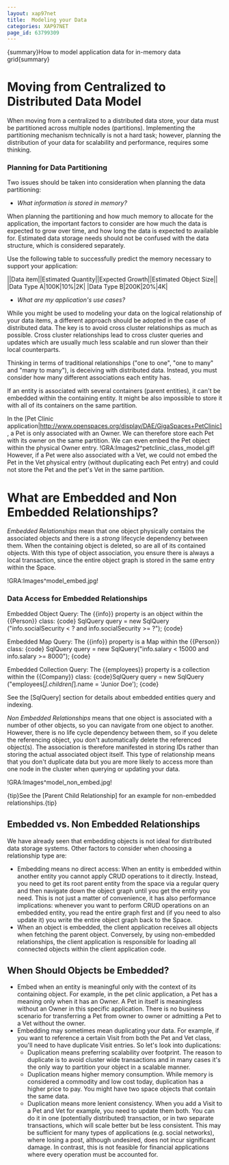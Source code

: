 ```yaml
---
layout: xap97net
title:  Modeling your Data
categories: XAP97NET
page_id: 63799309
---
```


{summary}How to model application data for in-memory data grid{summary}

# Moving from Centralized to Distributed Data Model

When moving from a centralized to a distributed data store, your data must be partitioned across multiple nodes (partitions). Implementing the partitioning mechanism technically is not a hard task; however, planning the distribution of your data for scalability and performance, requires some thinking.

### Planning for Data Partitioning

Two issues should be taken into consideration when planning the data partitioning:

- *What information is stored in memory?*

When planning the partitioning and how much memory to allocate for the application, the important factors to consider are how much the data is expected to grow over time, and how long the data is expected to available for. Estimated data storage needs should not be confused with the data structure, which is considered separately.

Use the following table to successfully predict the memory necessary to support your application:

||Data item||Estimated Quantity||Expected Growth||Estimated Object Size||
|Data Type A|100K|10%|2K|
|Data Type B|200K|20%|4K|

- *What are my application's use cases?*

While you might be used to modeling your data on the logical relationship of your data items, a different approach should be adopted in the case of distributed data. The key is to avoid cross cluster relationships as much as possible. Cross cluster relationships lead to cross cluster queries and updates which are usually much less scalable and run slower than their local counterparts.

Thinking in terms of traditional relationships ("one to one", "one to many" and "many to many"), is deceiving with distributed data. Instead, you must consider how many different associations each entity has.

If an entity is associated with several containers (parent entities), it can't be embedded within the containing entity. It might be also impossible to store it with all of its containers on the same partition.

In the [Pet Clinic application|http://www.openspaces.org/display/DAE/GigaSpaces+PetClinic], a Pet is only associated with an Owner. We can therefore store each Pet with its owner on the same partition. We can even embed the Pet object within the physical Owner entry.
!GRA:Images2^petclinic_class_model.gif!
However, if a Pet were also associated with a Vet, we could not embed the Pet in the Vet physical entry (without duplicating each Pet entry) and could not store the Pet and the pet's Vet in the same partition.

# What are Embedded and Non Embedded Relationships?

*Embedded Relationships* mean that one object physically contains the associated objects and there is a *strong* lifecycle dependency between them. When the containing object is deleted, so are all of  its contained objects. With this type of object association, you ensure there is always a local transaction, since the entire object graph is stored in the same entry within the Space.

!GRA:Images^model_embed.jpg!

### Data Access for Embedded Relationships

Embedded Object Query: The {{info}} property is an object within the {{Person}} class:
{code}
SqlQuery<Person> query = new SqlQuery<Person>
	("info.socialSecurity < ? and info.socialSecurity >= ?");
{code}

Embedded Map Query: The {{info}} property is a Map within the {{Person}} class:
{code}
SqlQuery<Person> query =
new SqlQuery<Person>("info.salary < 15000 and info.salary >= 8000");
{code}

Embedded Collection Query: The {{employees}} property is a collection within the {{Company}} class:
{code}SqlQuery<Company> query =
	new SqlQuery<Company>
	("employees[*].children[*].name = 'Junior Doe');
{code}

See the [SqlQuery] section for details about embedded entities query and indexing.

*Non Embedded Relationships* means that one object is associated with a number of other objects, so you can navigate from one object to another. However, there is no life cycle dependency between them, so if you delete the referencing object, you don't automatically delete the referenced object(s). The association is therefore manifested in storing IDs rather than storing the actual associated object itself. This type of relationship means that you don't duplicate data but you are more likely to access more than one node in the cluster when querying or updating your data.

!GRA:Images^model_non_embed.jpg!

{tip}See the [Parent Child Relationship] for an example for non-embedded relationships.{tip}

## Embedded vs. Non Embedded Relationships

We have already seen that embedding objects is not ideal for distributed data storage systems. Other factors to consider when choosing a relationship type are:
- Embedding means no direct access: When an entity is embedded within another entity you cannot apply CRUD operations to it directly. Instead, you need to get its root parent entity from the space via a regular query and then navigate down the object graph until you get the entity you need. This is not just a matter of convenience, it has also performance implications: whenever you want to perform CRUD operations on an embedded entity, you read the entire graph first and (if you need to also update it) you write the entire object graph back to the Space.
- When an object is embedded, the client application receives all objects when fetching the parent object. Conversely, by using non-embedded relationships, the client application is responsible for loading all connected objects within the client application code.

##  When Should Objects be Embedded?

- Embed when an entity is meaningful only with the context of its containing object. For example, in the pet clinic application, a Pet has a meaning only when it has an Owner. A Pet in itself is meaningless without an Owner in this specific application. There is no business scenario for transferring a Pet from owner to owner or admitting a Pet to a Vet without the owner.
- Embedding may sometimes mean duplicating your data. For example, if you want to reference a certain Visit from both the Pet and Vet class, you'll need to have duplicate Visit entries. So let's look into duplications:
    - Duplication means preferring scalability over footprint. The reason to duplicate is to avoid cluster wide transactions and in many cases it's the only way to partition your object in a scalable manner.
    - Duplication means higher memory consumption. While memory is considered a commodity and low cost today, duplication has a higher price to pay. You might have two space objects that contain the same data.
    - Duplication means more lenient consistency. When you add a Visit to a Pet and Vet for example, you need to update them both. You can do it in one (potentially distributed) transaction, or in two separate transactions, which will scale better but be less consistent. This may be sufficient for many types of applications (e.g. social networks), where losing a post, although undesired, does not incur significant damage. In contrast, this is not feasible for financial applications where every operation must be accounted for.
